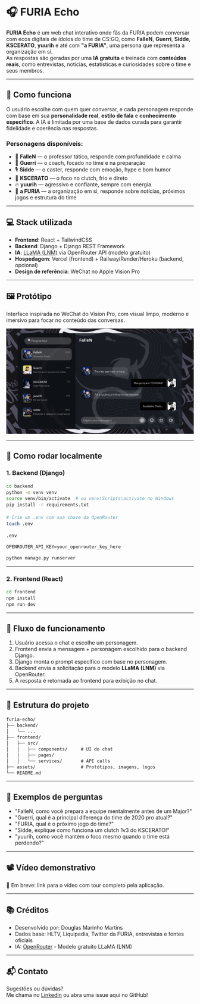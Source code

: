 # 🎧 FURIA Echo

**FURIA Echo** é um web chat interativo onde fãs da FURIA podem conversar com ecos digitais de ídolos do time de CS:GO, como **FalleN**, **Guerri**, **Sidde**, **KSCERATO**, **yuurih** e até com **"a FURIA"**, uma persona que representa a organização em si.  
As respostas são geradas por uma **IA gratuita** e treinada com **conteúdos reais**, como entrevistas, notícias, estatísticas e curiosidades sobre o time e seus membros.

---

## 🧠 Como funciona

O usuário escolhe com quem quer conversar, e cada personagem responde com base em sua **personalidade real**, **estilo de fala** e **conhecimento específico**. A IA é limitada por uma base de dados curada para garantir fidelidade e coerência nas respostas.

### Personagens disponíveis:
- 🧔 **FalleN** — o professor tático, responde com profundidade e calma
- 🧢 **Guerri** — o coach, focado no time e na preparação
- 🎙️ **Sidde** — o caster, responde com emoção, hype e bom humor
- 🎯 **KSCERATO** — o foco no clutch, frio e direto
- 🔥 **yuurih** — agressivo e confiante, sempre com energia
- 🐯 **a FURIA** — a organização em si, responde sobre notícias, próximos jogos e estrutura do time

---

## 💻 Stack utilizada

- **Frontend**: React + TailwindCSS
- **Backend**: Django + Django REST Framework
- **IA**: [LLaMA (LNM)](https://openrouter.ai) via OpenRouter API (modelo gratuito)
- **Hospedagem**: Vercel (frontend) + Railway/Render/Heroku (backend, opcional)
- **Design de referência**: WeChat no Apple Vision Pro

---

## 🖼️ Protótipo

Interface inspirada no WeChat do Vision Pro, com visual limpo, moderno e imersivo para focar no conteúdo das conversas.

![Protótipo FURIA Echo](./assets/Furia%20ECHO.png)

---

## 🚀 Como rodar localmente

### 1. Backend (Django)

```bash
cd backend
python -m venv venv
source venv/bin/activate  # ou venv\Scripts\activate no Windows
pip install -r requirements.txt

# Crie um .env com sua chave da OpenRouter
touch .env
```

`.env`
```
OPENROUTER_API_KEY=your_openrouter_key_here
```

```bash
python manage.py runserver
```

---

### 2. Frontend (React)

```bash
cd frontend
npm install
npm run dev
```

---

## 🔁 Fluxo de funcionamento

1. Usuário acessa o chat e escolhe um personagem.
2. Frontend envia a mensagem + personagem escolhido para o backend Django.
3. Django monta o prompt específico com base no personagem.
4. Backend envia a solicitação para o modelo **LLaMA (LNM)** via OpenRouter.
5. A resposta é retornada ao frontend para exibição no chat.

---

## 📂 Estrutura do projeto

```
furia-echo/
├── backend/
│   └── ...
├── frontend/
│   ├── src/
│   │   ├── components/     # UI do chat
│   │   ├── pages/
│   │   └── services/       # API calls
├── assets/                 # Protótipos, imagens, logos
└── README.md
```

---

## 💬 Exemplos de perguntas

- "FalleN, como você prepara a equipe mentalmente antes de um Major?"
- "Guerri, qual é a principal diferença do time de 2020 pro atual?"
- "FURIA, qual é o próximo jogo do time?"
- "Sidde, explique como funciona um clutch 1v3 do KSCERATO!"
- "yuurih, como você mantém o foco mesmo quando o time está perdendo?"

---

## 📽️ Vídeo demonstrativo

🎥 Em breve: link para o vídeo com tour completo pela aplicação.

---

## 📚 Créditos

- Desenvolvido por: Douglas Marinho Martins
- Dados base: HLTV, Liquipedia, Twitter da FURIA, entrevistas e fontes oficiais
- IA: [OpenRouter](https://openrouter.ai) - Modelo gratuito LLaMA (LNM)

---

## 📬 Contato

Sugestões ou dúvidas?  
Me chama no [LinkedIn](https://www.linkedin.com/in/dodax/) ou abra uma issue aqui no GitHub!
